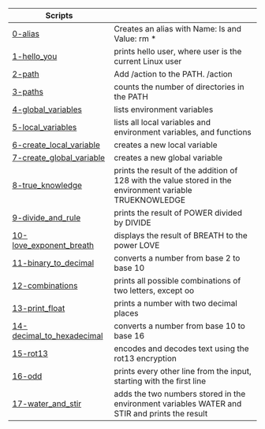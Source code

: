 | Scripts | |
| --- | --- |
| [0-alias](https://github.com/FatjonMileti/shell/blob/main/init_files_variables_and_expansions/0-alias) | Creates an alias with Name: ls and Value: rm \* |
| [1-hello\_you](https://github.com/FatjonMileti/shell/blob/main/init_files_variables_and_expansions/1-hello_you) | prints hello user, where user is the current Linux user |
| [2-path](https://github.com/FatjonMileti/shell/blob/main/init_files_variables_and_expansions/2-path) | Add /action to the PATH. /action |
| [3-paths](https://github.com/FatjonMileti/shell/blob/main/init_files_variables_and_expansions/3-paths) | counts the number of directories in the PATH |
| [4-global\_variables](https://github.com/FatjonMileti/shell/blob/main/init_files_variables_and_expansions/4-global_variables) | lists environment variables |
| [5-local\_variables](https://github.com/FatjonMileti/shell/blob/main/init_files_variables_and_expansions/5-local_variables) | lists all local variables and environment variables, and functions |
| [6-create\_local\_variable](https://github.com/FatjonMileti/shell/blob/main/init_files_variables_and_expansions/6-create_local_variable) | creates a new local variable |
| [7-create\_global\_variable](https://github.com/FatjonMileti/shell/blob/main/init_files_variables_and_expansions/7-create_global_variable) | creates a new global variable |
| [8-true\_knowledge](https://github.com/FatjonMileti/shell/blob/main/init_files_variables_and_expansions/8-true_knowledge) | prints the result of the addition of 128 with the value stored in the environment variable TRUEKNOWLEDGE |
| [9-divide\_and\_rule](https://github.com/FatjonMileti/shell/blob/main/init_files_variables_and_expansions/9-divide_and_rule) | prints the result of POWER divided by DIVIDE |
| [10-love\_exponent\_breath](https://github.com/FatjonMileti/shell/blob/main/init_files_variables_and_expansions/10-love_exponent_breath) | displays the result of BREATH to the power LOVE |
| [11-binary\_to\_decimal](https://github.com/FatjonMileti/shell/blob/main/init_files_variables_and_expansions/11-binary_to_decimal) | converts a number from base 2 to base 10 |
| [12-combinations](https://github.com/FatjonMileti/shell/blob/main/init_files_variables_and_expansions/12-combinations) | prints all possible combinations of two letters, except oo |
| [13-print\_float](https://github.com/FatjonMileti/shell/blob/main/init_files_variables_and_expansions/13-print_float) | prints a number with two decimal places |
| [14-decimal\_to\_hexadecimal](https://github.com/FatjonMileti/shell/blob/main/init_files_variables_and_expansions/14-decimal_to_hexadecimal) | converts a number from base 10 to base 16 |
| [15-rot13](https://github.com/FatjonMileti/shell/blob/main/init_files_variables_and_expansions/15-rot13) | encodes and decodes text using the rot13 encryption |
| [16-odd](https://github.com/FatjonMileti/shell/blob/main/init_files_variables_and_expansions/16-odd) | prints every other line from the input, starting with the first line |
| [17-water\_and\_stir](https://github.com/FatjonMileti/shell/blob/main/init_files_variables_and_expansions/17-water_and_stir) | adds the two numbers stored in the environment variables WATER and STIR and prints the result |
